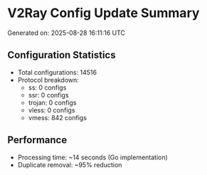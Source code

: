 # V2Ray Config Update Summary
Generated on: 2025-08-28 16:11:16 UTC

## Configuration Statistics
- Total configurations: 14516
- Protocol breakdown:
  - ss: 0 configs
  - ssr: 0 configs
  - trojan: 0 configs
  - vless: 0 configs
  - vmess: 842 configs

## Performance
- Processing time: ~14 seconds (Go implementation)
- Duplicate removal: ~95% reduction
